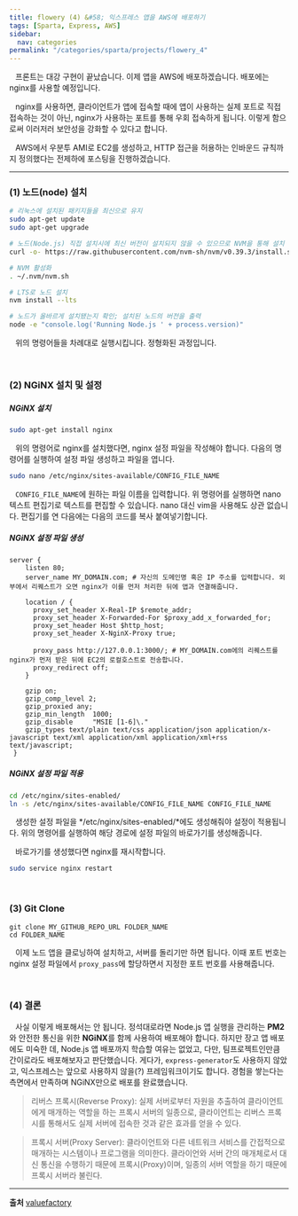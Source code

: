 ```yaml
---
title: flowery (4) &#58; 익스프레스 앱을 AWS에 배포하기
tags: [Sparta, Express, AWS]
sidebar:
  nav: categories
permalink: "/categories/sparta/projects/flowery_4"
---
```


<div class="article__content" markdown="1">

&ensp; 프론트는 대강 구현이 끝났습니다. 이제 앱을 AWS에 배포하겠습니다. 배포에는 nginx를 사용할 예정입니다.

&ensp; nginx를 사용하면, 클라이언트가 앱에 접속할 때에 앱이 사용하는 실제 포트로 직접 접속하는 것이 아닌, nginx가 사용하는 포트를 통해 우회 접속하게 됩니다. 이렇게 함으로써 이러저러 보안성을 강화할 수 있다고 합니다.

&ensp; AWS에서 우분투 AMI로 EC2를 생성하고, HTTP 접근을 허용하는 인바운드 규칙까지 정의했다는 전제하에 포스팅을 진행하겠습니다.

---

### (1) 노드(node) 설치

```zsh
# 리눅스에 설치된 패키지들을 최신으로 유지
sudo apt-get update
sudo apt-get upgrade

# 노드(Node.js) 직접 설치시에 최신 버전이 설치되지 않을 수 있으므로 NVM을 통해 설치
curl -o- https://raw.githubusercontent.com/nvm-sh/nvm/v0.39.3/install.sh | bash

# NVM 활성화
. ~/.nvm/nvm.sh

# LTS로 노드 설치
nvm install --lts

# 노드가 올바르게 설치됐는지 확인; 설치된 노드의 버전을 출력
node -e "console.log('Running Node.js ' + process.version)"
```

&ensp; 위의 명령어들을 차례대로 실행시킵니다. 정형화된 과정입니다.

<br/>

### (2) NGiNX 설치 및 설정

##### NGiNX 설치

```zsh
sudo apt-get install nginx
```

&ensp; 위의 명령어로 nginx를 설치했다면, nginx 설정 파일을 작성해야 합니다. 다음의 명령어를 실행하여 설정 파일 생성하고 파일을 엽니다.

```zsh
sudo nano /etc/nginx/sites-available/CONFIG_FILE_NAME
```

&ensp; `CONFIG_FILE_NAME`에 원하는 파일 이름을 입력합니다. 위 명령어를 실행하면 nano 텍스트 편집기로 텍스트를 편집할 수 있습니다. nano 대신 vim을 사용해도 상관 없습니다. 편집기를 연 다음에는 다음의 코드를 복사 붙여넣기합니다.

##### NGiNX 설정 파일 생성

```
server {
    listen 80;
    server_name MY_DOMAIN.com; # 자신의 도메인명 혹은 IP 주소를 입력합니다. 외부에서 리퀘스트가 오면 nginx가 이를 먼저 처리한 뒤에 앱과 연결해줍니다.

    location / {
      proxy_set_header X-Real-IP $remote_addr;
      proxy_set_header X-Forwarded-For $proxy_add_x_forwarded_for;
      proxy_set_header Host $http_host;
      proxy_set_header X-NginX-Proxy true;

      proxy_pass http://127.0.0.1:3000/; # MY_DOMAIN.com에의 리퀘스트를 nginx가 먼저 받은 뒤에 EC2의 로컬호스트로 전송합니다.
      proxy_redirect off;
    }

    gzip on;
    gzip_comp_level 2;
    gzip_proxied any;
    gzip_min_length  1000;
    gzip_disable     "MSIE [1-6]\."
    gzip_types text/plain text/css application/json application/x-javascript text/xml application/xml application/xml+rss text/javascript;
 }
```

##### NGiNX 설정 파일 적용

```zsh
cd /etc/nginx/sites-enabled/
ln -s /etc/nginx/sites-available/CONFIG_FILE_NAME CONFIG_FILE_NAME
```

&ensp; 생성한 설정 파일을 */etc/nginx/sites-enabled/*에도 생성해줘야 설정이 적용됩니다. 위의 명령어를 실행하여 해당 경로에 설정 파일의 바로가기를 생성해줍니다.

&ensp; 바로가기를 생성했다면 nginx를 재시작합니다.

```zsh
sudo service nginx restart
```

<br/>

### (3) Git Clone

```
git clone MY_GITHUB_REPO_URL FOLDER_NAME
cd FOLDER_NAME
```

&ensp; 이제 노드 앱을 클로닝하여 설치하고, 서버를 돌리기만 하면 됩니다. 이때 포트 번호는 nginx 설정 파일에서 `proxy_pass`에 할당하면서 지정한 포트 번호를 사용해줍니다.

<br/>

### (4) 결론

&ensp; 사실 이렇게 배포해서는 안 됩니다. 정석대로라면 Node.js 앱 실행을 관리하는 **PM2**와 안전한 통신을 위한 **NGiNX**를 함께 사용하여 배포해야 합니다. 하지만 장고 앱 배포에도 미숙한 데, Node.js 앱 배포까지 학습할 여유는 없었고, 다만, 팀프로젝트인만큼 간이로라도 배포해보자고 판단했습니다. 게다가, `express-generator`도 사용하지 않았고, 익스프레스는 앞으로 사용하지 않을(?) 프레임워크이기도 합니다. 경험을 쌓는다는 측면에서 만족하며 NGiNX만으로 배포를 완료했습니다.

> 리버스 프록시(Reverse Proxy): 실제 서버로부터 자원을 추출하여 클라이언트에게 매개하는 역할을 하는 프록시 서버의 일종으로, 클라이언트는 리버스 프록시를 통해서도 실제 서버에 접속한 것과 같은 효과를 얻을 수 있다.

> 프록시 서버(Proxy Server): 클라이언트와 다른 네트워크 서비스를 간접적으로 매개하는 시스템이나 프로그램을 의미한다. 클라이언와 서버 간의 매개체로서 대신 통신을 수행하기 때문에 프록시(Proxy)이며, 일종의 서버 역할을 하기 때문에 프록시 서버라 불린다.

---

**출처**
[valuefactory](https://valuefactory.tistory.com/165)

</div>
